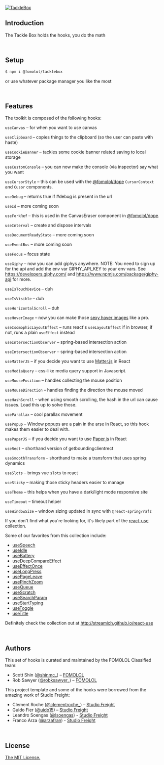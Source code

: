 [![TackleBox](https://i.ibb.co/zRyNfTW/tacklebox.png)](https://github.com/fomolol/tacklebox)

<!-- <p align="center">
  <a aria-label="Vercel logo" href="https://vercel.com">
    <img src="https://badgen.net/badge/icon/Next?icon=zeit&label&color=black&labelColor=black">
  </a>
  <br/>
  <a aria-label="NPM version" href="https://www.npmjs.com/package/swr">
    <img alt="" src="https://badgen.net/npm/v/swr?color=black&labelColor=black">
  </a>
  <a aria-label="Package size" href="https://bundlephobia.com/result?p=swr">
    <img alt="" src="https://badgen.net/bundlephobia/minzip/swr?color=black&labelColor=black">
  </a>
  <a aria-label="License" href="https://github.com/vercel/swr/blob/main/LICENSE">
    <img alt="" src="https://badgen.net/npm/license/swr?color=black&labelColor=black">
  </a>
</p> -->

## Introduction

The Tackle Box holds the hooks, you do the math

<br/>

## Setup

```bash
$ npm i @fomolol/tacklebox
```

or use whatever package manager you like the most

<br/>

## Features

The toolkit is composed of the following hooks:

`useCanvas` – for when you want to use canvas

`useClipboard` – copies things to the clipboard (so the user can paste with haste)

`useCookieBanner` – tackles some cookie banner related saving to local storage

`useCustomConsole` – you can now make the console (via inspector) say what you want

`useCursorStyle` – this can be used with the [@fomolol/dope](https://github.com/fomolol/dope) `CursorContext` and `Cusor` components.

<!-- `useDebounce` – debounce goodness -->

`useDebug` – returns true if #debug is present in the url

<!-- `useEffectOnce` – runs a function through react's useEffect with an empty dependency array -->

`useId` – more coming soon

`useForkRef` – this is used in the CanvasEraser component in [@fomolol/dope](https://github.com/fomolol/dope).

`useInterval` – create and dispose intervals

`useDocumentReadyState` – more coming soon

`useEventBus` – more coming soon

`useFocus` – focus state

`useGiphy` – now you can add giphys anywhere. NOTE: You need to sign up for the api and add the env var GIPHY_API_KEY to your env vars. See https://developers.giphy.com/ and https://www.npmjs.com/package/giphy-api for more.

`useIsTouchDevice` – duh

`useIsVisible` – duh

`useHorizontalScroll` – duh

`useHoverImage` – now you can make those [sexy hover images](https://tympanus.net/codrops/2020/07/01/creating-a-menu-image-animation-on-hover/) like a pro.

`useIsomophicLayoutEffect` – runs react's `useLayoutEffect` if in browser, if not, runs a plain `useEffect` instead

`useIntersectionObserver` – spring-based intersection action

`useIntersectionObserver` – spring-based intersection action

`useMatterJS` – if you decide you want to use [Matter.js](https://brm.io/matter-js/) in React

`useMediaQuery` – css-like media query support in Javascript.

`useMousePosition` – handles collecting the mouse position

`useMouseDirection` – handles finding the direction the mouse moved

<!-- `useMeasure` – measure anything in the dom -->

`useHashScroll` – when using smooth scrolling, the hash in the url can cause issues. Load this up to solve those.

`useParallax` – cool parallax movement

`usePopup` – Window popups are a pain in the arse in React, so this hook makes them easier to deal with.

`usePaperJS` – if you decide you want to use [Paper.js](http://paperjs.org/) in React

<!-- `useRafState` – modify state in sync with `@react-spring/rafz` -->

`useRect` – shorthand version of getboundingclientrect

`useSmoothTransform` – shorthand to make a transform that uses spring dynamics

`useSlots` – brings vue `slots` to react

`useSticky` – making those sticky headers easier to manage

`useTheme` – this helps when you have a dark/light mode responsive site

<!-- `useTimeoutFn` – timeout a function -->

`useTimeout` – timeout helper

`useWindowSize` – window sizing updated in sync with `@react-spring/rafz`

If you don't find what you're looking for, it's likely part of the [react-use](https://github.com/streamich/react-use) collection.

Some of our favorites from this collection include:

- [useSpeech](https://github.com/streamich/react-use/blob/master/src/useSpeech.ts)
- [useIdle](https://github.com/streamich/react-use/blob/master/src/useIdle.ts)
- [useBattery](https://github.com/streamich/react-use/blob/master/src/useBattery.ts)
- [useDeepCompareEffect](https://github.com/streamich/react-use/blob/master/src/useDeepCompareEffect.ts)
- [useEffectOnce](https://github.com/streamich/react-use/blob/master/src/useEffectOnce.ts)
- [useLongPress](https://github.com/streamich/react-use/blob/master/src/useLongPress.ts)
- [usePageLeave](https://github.com/streamich/react-use/blob/master/src/usePageLeave.ts)
- [usePinchZoom](https://github.com/streamich/react-use/blob/master/src/usePinchZoom.ts)
- [useQueue](https://github.com/streamich/react-use/blob/master/src/useQueue.ts)
- [useScratch](https://github.com/streamich/react-use/blob/master/src/useScratch.ts)
- [useSearchParam](https://github.com/streamich/react-use/blob/master/src/useSearchParam.ts)
- [useStartTyping](https://github.com/streamich/react-use/blob/master/src/useStartTyping.ts)
- [useToggle](https://github.com/streamich/react-use/blob/master/src/useToggle.ts)
- [useTitle](https://github.com/streamich/react-use/blob/master/src/useTitle.ts)

Definitely check the collection out at <http://streamich.github.io/react-use>

<br/>

## Authors

This set of hooks is curated and maintained by the FOMOLOL Classified team:

- Scott Shin ([@shinmc\_](https://twitter.com/shinmc_)) – [FOMOLOL](https://www.fomolol.com)
- Rob Sawyer ([@robksawyer\_](https://twitter.com/robksawyer)) – [FOMOLOL](https://www.fomolol.com)

This project template and some of the hooks were borrowed from the amazing work of Studio Freight:

- Clement Roche ([@clementroche\_](https://twitter.com/clementroche_)) – [Studio Freight](https://studiofreight.com)
- Guido Fier ([@uido15](https://twitter.com/uido15)) – [Studio Freight](https://studiofreight.com)
- Leandro Soengas ([@lsoengas](https://twitter.com/lsoengas)) - [Studio Freight](https://studiofreight.com)
- Franco Arza ([@arzafran](https://twitter.com/arzafran)) - [Studio Freight](https://studiofreight.com)

<br/>

## License

[The MIT License.](https://opensource.org/licenses/MIT)
